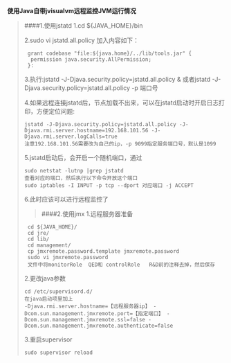 **使用Java自带jvisualvm远程监控JVM运行情况**

>####1.使用jstatd
>1.cd ${JAVA_HOME}/bin
>
>2.sudo vi jstatd.all.policy
>加入内容如下：<br>
>
>      grant codebase "file:${java.home}/../lib/tools.jar" {
>       permission java.security.AllPermission;
>      }:
>
>3.执行:jstatd -J-Djava.security.policy=jstatd.all.policy &
> 或者jstatd -J-Djava.security.policy=jstatd.all.policy -p 端口号
>
>4.如果远程连接jstatd后，节点加载不出来，可以在jstatd启动时开启日志打印，方便定位问题:
>
>     jstatd -J-Djava.security.policy=jstatd.all.policy -J-Djava.rmi.server.hostname=192.168.101.56 -J-Djava.rmi.server.logCalls=true
>     注意192.168.101.56需要改为自己的ip，-p 9099指定服务端口号，默认是1099
>
>5.jstatd启动后，会开启一个随机端口，通过
>                 
>     sudo netstat -lutnp |grep jstatd 
>     查看对应的端口，然后执行以下命令开放这个端口
>     sudo iptables -I INPUT -p tcp --dport 对应端口 -j ACCEPT
>
>6.此时应该可以进行远程监控了     
>
>
>
>>####2.使用jmx
>1.远程服务器准备
>           
>      cd ${JAVA_HOME}/
>      cd jre/
>      cd lib/
>      cd management/
>      cp jmxremote.password.template jmxremote.password
>      sudo vi jmxremote.password
>      文件中将monitorRole  QED和 controlRole   R&D前的注释去掉，然后保存 
>
>2.更改java参数
>    
>     cd /etc/supervisord.d/  
>     在java启动项里加上
>     -Djava.rmi.server.hostname=【远程服务器ip】 -Dcom.sun.management.jmxremote.port=【指定端口】 -Dcom.sun.management.jmxremote.ssl=false -Dcom.sun.management.jmxremote.authenticate=false
>
>3.重启supervisor
>   
>     sudo supervisor reload



        